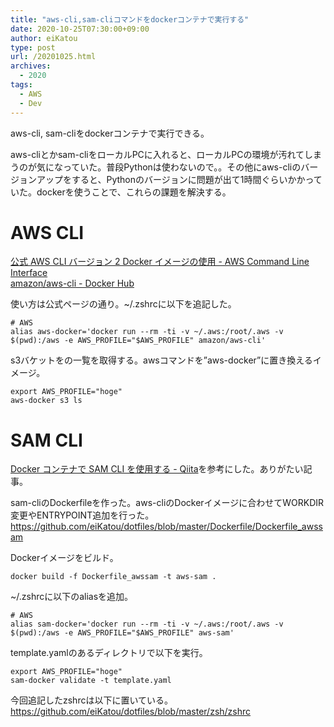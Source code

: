 ```yaml
---
title: "aws-cli,sam-cliコマンドをdockerコンテナで実行する"
date: 2020-10-25T07:30:00+09:00
author: eiKatou
type: post
url: /20201025.html
archives:
  - 2020
tags:
  - AWS 
  - Dev
---
```


aws-cli, sam-cliをdockerコンテナで実行できる。

aws-cliとかsam-cliをローカルPCに入れると、ローカルPCの環境が汚れてしまうのが気になっていた。普段Pythonは使わないので。。その他にaws-cliのバージョンアップをすると、Pythonのバージョンに問題が出て1時間ぐらいかかっていた。dockerを使うことで、これらの課題を解決する。

<!--more-->

# AWS CLI
[公式 AWS CLI バージョン 2 Docker イメージの使用 - AWS Command Line Interface](https://docs.aws.amazon.com/ja_jp/cli/latest/userguide/install-cliv2-docker.html)  
[amazon/aws-cli - Docker Hub](https://hub.docker.com/r/amazon/aws-cli)

使い方は公式ページの通り。~/.zshrcに以下を追記した。

```
# AWS
alias aws-docker='docker run --rm -ti -v ~/.aws:/root/.aws -v $(pwd):/aws -e AWS_PROFILE="$AWS_PROFILE" amazon/aws-cli'
```

s3バケットをの一覧を取得する。awsコマンドを”aws-docker”に置き換えるイメージ。
```
export AWS_PROFILE="hoge"
aws-docker s3 ls
```


# SAM CLI
[Docker コンテナで SAM CLI を使用する - Qiita](https://qiita.com/yh1224/items/80a652562291cf37c718)を参考にした。ありがたい記事。


sam-cliのDockerfileを作った。aws-cliのDockerイメージに合わせてWORKDIR変更やENTRYPOINT追加を行った。  
https://github.com/eiKatou/dotfiles/blob/master/Dockerfile/Dockerfile_awssam

Dockerイメージをビルド。
```
docker build -f Dockerfile_awssam -t aws-sam .
```

~/.zshrcに以下のaliasを追加。
```
# AWS
alias sam-docker='docker run --rm -ti -v ~/.aws:/root/.aws -v $(pwd):/aws -e AWS_PROFILE="$AWS_PROFILE" aws-sam'
```

template.yamlのあるディレクトリで以下を実行。
```
export AWS_PROFILE="hoge"
sam-docker validate -t template.yaml
```

今回追記したzshrcは以下に置いている。  
https://github.com/eiKatou/dotfiles/blob/master/zsh/zshrc